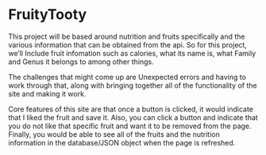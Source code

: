 # FruityTooty

This project will be based around nutrition and fruits specifically and the various information that can be obtained from the api. 
So for this project, we’ll Include fruit infomation such as calories, what its name is, what Family and Genus it belongs to among other things. 

The challenges that might come up are Unexpected errors and having to work through that, along with bringing together all of the functionality of the site and making it work. 

Core features of this site are that once a button is clicked, it would indicate that I liked the fruit and save it.
Also, you can click a button and indicate that you do not like that specific fruit and want it to be removed from the page. 
Finally, you would be able to see all of the fruits and the nutrition information in the database/JSON object when the page is refreshed.
